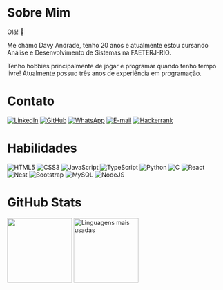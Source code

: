 # Sobre Mim

Olá! 👋

Me chamo Davy Andrade, tenho 20 anos e atualmente estou cursando Análise e Desenvolvimento de Sistemas na FAETERJ-RIO.

Tenho hobbies principalmente de jogar e programar quando tenho tempo livre! Atualmente possuo três anos de experiência em programação.

# Contato

[![LinkedIn](https://img.shields.io/badge/LinkedIn-000?style=for-the-badge&logo=linkedin&logoColor=linkedin)](https://www.linkedin.com/in/davy-andrade/) [![GitHub](https://img.shields.io/badge/GitHub-000?style=for-the-badge&logo=github&logoColor=github)](https://github.com/DavyAndrade) [![WhatsApp](https://img.shields.io/badge/WhatsApp-000?style=for-the-badge&logo=whatsapp&logoColor=whatsapp)](https://wa.me/5521991664923) [![E-mail](https://img.shields.io/badge/-Email-000?style=for-the-badge&logo=microsoft-outlook&logoColor=007BFF)](mailto:davy.dev23@gmail.com) [![Hackerrank](https://img.shields.io/badge/-Hackerrank-000?style=for-the-badge&logo=HackerRank&logoColor=HackerRank)](https://hackerrank.com/profile/@davyandrade)

# Habilidades

![HTML5](https://img.shields.io/badge/HTML5-000?style=for-the-badge&logo=html5&logoColor=html5) ![CSS3](https://img.shields.io/badge/CSS3-000?style=for-the-badge&logo=css3&logoColor=css) ![JavaScript](https://img.shields.io/badge/JavaScript-000?style=for-the-badge&logo=javascript&logoColor=javascript) ![TypeScript](https://img.shields.io/badge/TypeScript-000?style=for-the-badge&logo=typescript&logoColor=typescript) ![Python](https://img.shields.io/badge/python-000?style=for-the-badge&logo=python&logoColor=python) ![C](https://img.shields.io/badge/C-000?style=for-the-badge&logo=c&logoColor=c) ![React](https://img.shields.io/badge/React-000?style=for-the-badge&logo=react&logoColor=react) ![Nest](https://img.shields.io/badge/nestjs-000?style=for-the-badge&logo=nestjs&logoColor=nestjs) ![Bootstrap](https://img.shields.io/badge/-bootstrap-000?style=for-the-badge&logo=bootstrap&labelColor=0000) ![MySQL](https://img.shields.io/badge/MySQL-000?style=for-the-badge&logo=mysql&logoColor=mysql) ![NodeJS](https://img.shields.io/badge/node.js-000?style=for-the-badge&logo=node.js&logoColor=node.js)

# GitHub Stats

<div>
    <img src="https://github-readme-stats.vercel.app/api?username=DavyAndrade&theme=transparent&show_icons=true&bg_color=000&title_color=FFF&text_color=FFF&border_radius=10&locale=pt-br&count_private=true" height="150">
    <img src="https://github-readme-stats.vercel.app/api/top-langs/?username=DavyAndrade&theme=transparent&show_icons=true&hide_border=false&layout=compact&bg_color=000&title_color=FFF&text_color=FFF&border_radius=10&locale=pt-br&langs_count=16" alt="Linguagens mais usadas" height="150">
</div>
